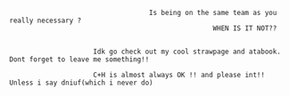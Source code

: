                                        Is being on the same team as you really necessary ?
                                                       WHEN IS IT NOT??

                     
                         Idk go check out my cool strawpage and atabook. Dont forget to leave me something!!

                         C+H is almost always OK !! and please int!! Unless i say dniuf(which i never do)

